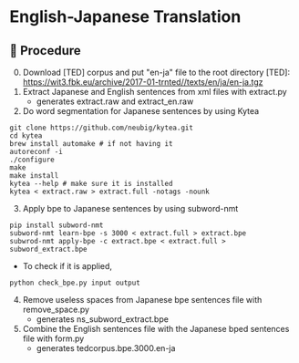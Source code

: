 # English-Japanese Translation

## 🚀 Procedure
0. Download [TED] corpus and put "en-ja" file to the root directory
[TED]: https://wit3.fbk.eu/archive/2017-01-trnted//texts/en/ja/en-ja.tgz
1. Extract Japanese and English sentences from xml files with extract.py
    - generates extract.raw and extract_en.raw
2. Do word segmentation for Japanese sentences by using Kytea
  ```
  git clone https://github.com/neubig/kytea.git
  cd kytea
  brew install automake # if not having it
  autoreconf -i
  ./configure
  make
  make install
  kytea --help # make sure it is installed
  kytea < extract.raw > extract.full -notags -nounk
  ```
3. Apply bpe to Japanese sentences by using subword-nmt
  ```
  pip install subword-nmt
  subword-nmt learn-bpe -s 3000 < extract.full > extract.bpe
  subwrod-nmt apply-bpe -c extract.bpe < extract.full > subword_extract.bpe
  ```
  - To check if it is applied,
  ```
  python check_bpe.py input output
  ```
4. Remove useless spaces from Japanese bpe sentences file with remove_space.py
    - generates ns_subword_extract.bpe
5. Combine the English sentences file with the Japanese bped sentences file with form.py
    - generates tedcorpus.bpe.3000.en-ja
  
